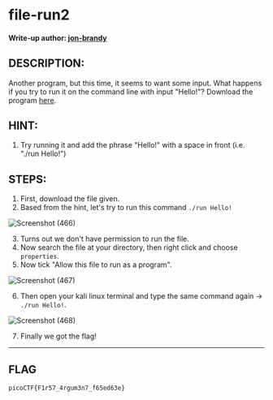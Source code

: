 # file-run2
#### Write-up author: [jon-brandy](https://github.com/jon-brandy)
## DESCRIPTION:
Another program, but this time, it seems to want some input. 
What happens if you try to run it on the command line with input "Hello!"? 
Download the program [here](https://github.com/jon-brandy/CTF-WRITE-UP/blob/d1deee62b2cb4de7de32842857e4d7131a97afea/Asset/file-run2/run).
## HINT:
1. Try running it and add the phrase "Hello!" with a space in front (i.e. "./run Hello!")
## STEPS:
1. First, download the file given.
2. Based from the hint, let's try to run this command `./run Hello!`

![Screenshot (466)](https://user-images.githubusercontent.com/70703371/175036605-88d03c02-724a-4a02-b78c-3a4eed26c287.png)

3. Turns out we don't have permission to run the file.
4. Now search the file at your directory, then right click and choose `properties`.
5. Now tick "Allow this file to run as a program".

![Screenshot (467)](https://user-images.githubusercontent.com/70703371/175037199-15ff9196-76e7-49de-bcad-d09d30787b2e.png)

6. Then open your kali linux terminal and type the same command again -> `./run Hello!`.

![Screenshot (468)](https://user-images.githubusercontent.com/70703371/175037630-d0bfc86e-eeb4-4e0f-b5b2-e273a9fa13cd.png)

7. Finally we got the flag!


---
## FLAG
```
picoCTF{F1r57_4rgum3n7_f65ed63e}
```

